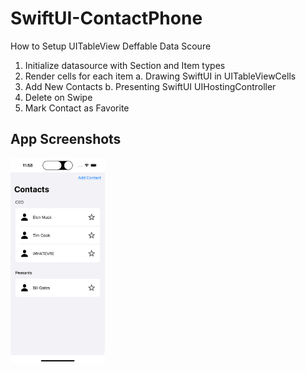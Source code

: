 # SwiftUI-ContactPhone

How to Setup UITableView Deffable Data Scoure
1. Initialize datasource with Section and Item types
2. Render cells for each item
     a. Drawing SwiftUI in UITableViewCells
3. Add New Contacts
     b. Presenting SwiftUI UIHostingController
4. Delete on Swipe
5. Mark Contact as Favorite


## App Screenshots

<div style="display: flex; flex-direction: 'row';">
<img src="./Simulator-Screenshot.png" width="30%">
